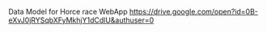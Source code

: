 Data Model for Horce race WebApp
https://drive.google.com/open?id=0B-eXvJ0jRYSqbXFyMkhjY1dCdlU&authuser=0